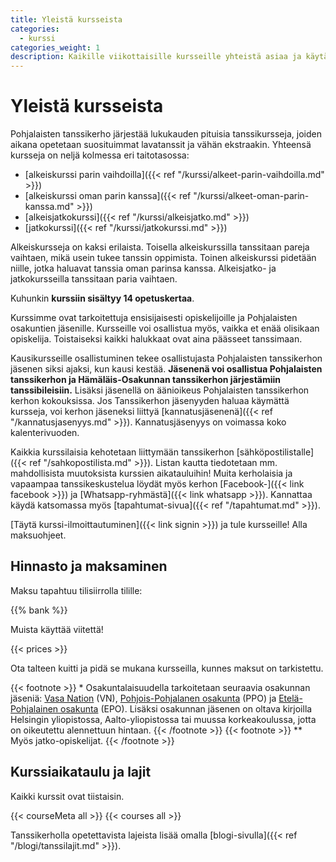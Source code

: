 ```yaml
---
title: Yleistä kursseista
categories:
  - kurssi
categories_weight: 1
description: Kaikille viikottaisille kursseille yhteistä asiaa ja käytäntöjä.
---
```

# Yleistä kursseista

Pohjalaisten tanssikerho järjestää lukukauden pituisia tanssikursseja, joiden aikana opetetaan suosituimmat lavatanssit ja vähän ekstraakin. Yhteensä kursseja on neljä kolmessa eri taitotasossa:

* \[alkeiskurssi parin vaihdoilla]({{< ref "/kurssi/alkeet-parin-vaihdoilla.md" >}})
* \[alkeiskurssi oman parin kanssa]({{< ref "/kurssi/alkeet-oman-parin-kanssa.md" >}})
* \[alkeisjatkokurssi]({{< ref "/kurssi/alkeisjatko.md" >}})
* \[jatkokurssi]({{< ref "/kurssi/jatkokurssi.md" >}})

Alkeiskursseja on kaksi erilaista. Toisella alkeiskurssilla tanssitaan pareja vaihtaen, mikä usein tukee tanssin oppimista. Toinen alkeiskurssi pidetään niille, jotka haluavat tanssia oman parinsa kanssa. Alkeisjatko- ja jatkokursseilla tanssitaan paria vaihtaen.

Kuhunkin **kurssiin sisältyy 14 opetuskertaa**.

Kurssimme ovat tarkoitettuja ensisijaisesti opiskelijoille ja Pohjalaisten osakuntien jäsenille. Kursseille voi osallistua myös, vaikka et enää olisikaan opiskelija. Toistaiseksi kaikki halukkaat ovat aina päässeet tanssimaan.

Kausikursseille osallistuminen tekee osallistujasta Pohjalaisten tanssikerhon jäsenen siksi ajaksi, kun kausi kestää. **Jäsenenä voi osallistua Pohjalaisten tanssikerhon ja Hämäläis-Osakunnan tanssikerhon järjestämiin tanssibileisiin.** Lisäksi jäsenellä on äänioikeus Pohjalaisten tanssikerhon kerhon kokouksissa. Jos Tanssikerhon jäsenyyden haluaa käymättä kursseja, voi kerhon jäseneksi liittyä \[kannatusjäsenenä]({{< ref "/kannatusjasenyys.md" >}}). Kannatusjäsenyys on voimassa koko kalenterivuoden.

Kaikkia kurssilaisia kehotetaan liittymään tanssikerhon \[sähköpostilistalle]({{< ref "/sahkopostilista.md" >}}). Listan kautta tiedotetaan mm. mahdollisista muutoksista kurssien aikatauluihin! Muita kerholaisia ja vapaampaa tanssikeskustelua löydät myös kerhon \[Facebook-]({{< link facebook >}}) ja \[Whatsapp-ryhmästä]({{< link whatsapp >}}). Kannattaa käydä katsomassa myös \[tapahtumat-sivua]({{< ref "/tapahtumat.md" >}}).

\[Täytä kurssi-ilmoittautuminen]({{< link signin >}}) ja tule kursseille! Alla maksuohjeet.

## Hinnasto ja maksaminen

Maksu tapahtuu tilisiirrolla tilille:

{{% bank %}}

Muista käyttää viitettä!

{{< prices >}}

Ota talteen kuitti ja pidä se mukana kursseilla, kunnes maksut on tarkistettu.

{{< footnote >}} * Osakuntalaisuudella tarkoitetaan seuraavia osakunnan jäseniä: [Vasa Nation](http://vasa.nation.fi) (VN), [Pohjois-Pohjalanen osakunta](http://pohjoispohjalaiset.fi) (PPO) ja [Etelä-Pohjalainen osakunta](http://epo.osakunta.fi) (EPO). Lisäksi osakunnan jäsenen on oltava kirjoilla Helsingin yliopistossa, Aalto-yliopistossa tai muussa korkeakoulussa, jotta on oikeutettu alennettuun hintaan. {{< /footnote >}} {{< footnote >}}
\*\* Myös jatko-opiskelijat. {{< /footnote >}}

## Kurssiaikataulu ja lajit

Kaikki kurssit ovat tiistaisin.

{{< courseMeta all >}} {{< courses all >}}

Tanssikerholla opetettavista lajeista lisää omalla \[blogi-sivulla]({{< ref "/blogi/tanssilajit.md" >}}).
